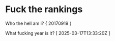 # Fuck the rankings

Who the hell am I?
{ 20170919 }

What fucking year is it?
[ 2025-03-17T13:33:20Z ]
